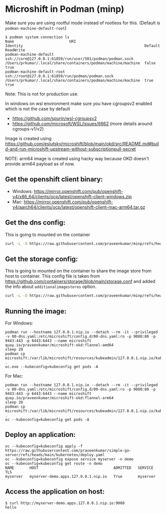 Microshift in Podman (minp)
==========================

Make sure you are using rootful mode instead of rootless for this. (Default is `podman-machine-default-root`)
```
$ podman system connection ls
Name                         URI                                                         Identity                                                       Default     ReadWrite
podman-machine-default       ssh://core@127.0.0.1:61859/run/user/501/podman/podman.sock  /Users/prkumar/.local/share/containers/podman/machine/machine  false       true
podman-machine-default-root  ssh://root@127.0.0.1:61859/run/podman/podman.sock           /Users/prkumar/.local/share/containers/podman/machine/machine  true        true
```

Note: This is not for production use.

In windows on wsl environment make sure you have cgroupsv2 enabled which is not the case by default 
 - https://github.com/spurin/wsl-cgroupsv2
 - https://github.com/microsoft/WSL/issues/6662 (more details around cgroups-v1/v2)

Image is created using https://github.com/eslutsky/microshift/blob/main/okd/src/README.md#build-and-run-microshift-upstream-without-subscriptionpull-secret

NOTE: arm64 image is created using hacky way because OKD doesn't provide arm64 payload as of now.

Get the openshift client binary:
------------------------------
- Windows: https://mirror.openshift.com/pub/openshift-v4/x86_64/clients/ocp/latest/openshift-client-windows.zip
- Mac: https://mirror.openshift.com/pub/openshift-v4/aarch64/clients/ocp/latest/openshift-client-mac-arm64.tar.gz

Get the dns config:
-------------------

This is going to mounted on the container

```bash
curl -L -O https://raw.githubusercontent.com/praveenkumar/minp/refs/heads/main/00-dns.yaml
```

Get the storage config:
----------------------

This is going to mounted on the container to share the image store from host to container.
This config file is taken from https://github.com/containers/storage/blob/main/storage.conf and
added the info about `additionalimagestores` option.

```bash
curl -L -O https://raw.githubusercontent.com/praveenkumar/minp/refs/heads/main/storage.conf
```

Running the image:
----------------

For Windows:
```
podman run --hostname 127.0.0.1.nip.io --detach --rm -it --privileged -v 00-dns.yaml:/etc/microshift/config.d/00-dns.yaml:ro -p 9080:80 -p 9443:443 -p 6443:6443 --name microshift quay.io/praveenkumar/microshift-okd:flannel-amd64
sleep 20
podman cp microshift:/var/lib/microshift/resources/kubeadmin/127.0.0.1.nip.io/kubeconfig .
oc.exe --kubeconfig=kubeconfig get pods -A
```

For Mac:
```
podman run --hostname 127.0.0.1.nip.io --detach --rm -it --privileged -v 00-dns.yaml:/etc/microshift/config.d/00-dns.yaml:ro -p 9080:80 -p 9443:443 -p 6443:6443 --name microshift quay.io/praveenkumar/microshift-okd:flannel-arm64
sleep 20
podman cp microshift:/var/lib/microshift/resources/kubeadmin/127.0.0.1.nip.io/kubeconfig .
oc --kubeconfig=kubeconfig get pods -A
```

Deploy an application:
---------------------
```
oc --kubeconfig=kubeconfig apply -f https://raw.githubusercontent.com/praveenkumar/simple-go-server/refs/heads/main/kubernetes/deploy.yaml
oc --kubeconfig=kubeconfig expose service myserver -n demo
oc --kubeconfig=kubeconfig get route -n demo
NAME       HOST                                  ADMITTED   SERVICE    TLS
myserver   myserver-demo.apps.127.0.0.1.nip.io   True       myserver
```

Access the application on host:
------------------------------
```
$ curl http://myserver-demo.apps.127.0.0.1.nip.io:9080
hello
```

